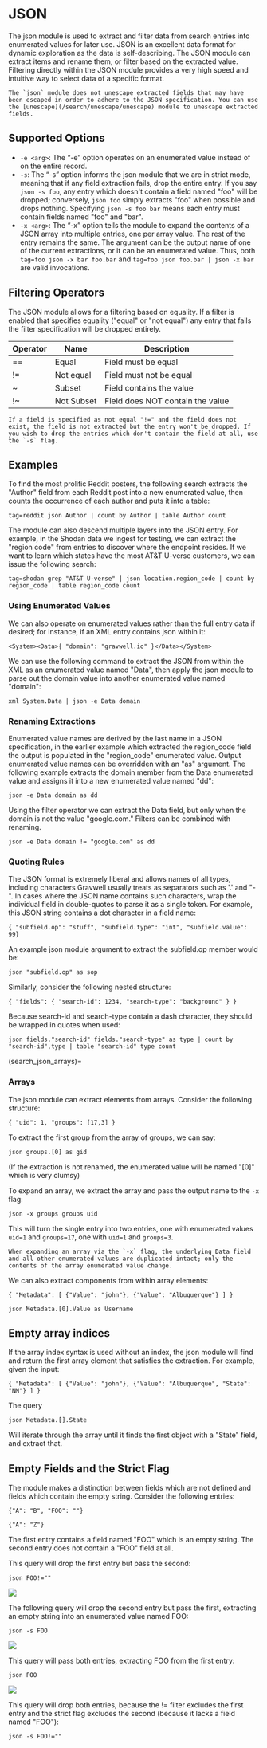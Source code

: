# JSON

The json module is used to extract and filter data from search entries into enumerated values for later use. JSON is an excellent data format for dynamic exploration as the data is self-describing. The JSON module can extract items and rename them, or filter based on the extracted value. Filtering directly within the JSON module provides a very high speed and intuitive way to select data of a specific format.

```{note}
The `json` module does not unescape extracted fields that may have been escaped in order to adhere to the JSON specification. You can use the [unescape](/search/unescape/unescape) module to unescape extracted fields.
```

## Supported Options

- `-e <arg>`: The “-e” option operates on an enumerated value instead of on the entire record.
- `-s`: The “-s” option informs the json module that we are in strict mode, meaning that if any field extraction fails, drop the entire entry. If you say `json -s foo`, any entry which doesn't contain a field named "foo" will be dropped; conversely, `json foo` simply extracts "foo" when possible and drops nothing. Specifying `json -s foo bar` means each entry must contain fields named "foo" and "bar".
- `-x <arg>`: The “-x” option tells the module to expand the contents of a JSON array into multiple entries, one per array value. The rest of the entry remains the same. The argument can be the output name of one of the current extractions, or it can be an enumerated value. Thus, both `tag=foo json -x bar foo.bar` and `tag=foo json foo.bar | json -x bar` are valid invocations.

## Filtering Operators

The JSON module allows for a filtering based on equality. If a filter is enabled that specifies equality ("equal" or "not equal") any entry that fails the filter specification will be dropped entirely.

| Operator | Name       | Description                      |
| -------- | ---------- | -------------------------------- |
| ==       | Equal      | Field must be equal              |
| !=       | Not equal  | Field must not be equal          |
| ~        | Subset     | Field contains the value         |
| !~       | Not Subset | Field does NOT contain the value |

```{note}
If a field is specified as not equal "!=" and the field does not exist, the field is not extracted but the entry won't be dropped. If you wish to drop the entries which don't contain the field at all, use the `-s` flag.
```

## Examples

To find the most prolific Reddit posters, the following search extracts the "Author" field from each Reddit post into a new enumerated value, then counts the occurrence of each author and puts it into a table:

```gravwell
tag=reddit json Author | count by Author | table Author count
```

The module can also descend multiple layers into the JSON entry. For example, in the Shodan data we ingest for testing, we can extract the "region code" from entries to discover where the endpoint resides. If we want to learn which states have the most AT&T U-verse customers, we can issue the following search:

```gravwell
tag=shodan grep "AT&T U-verse" | json location.region_code | count by region_code | table region_code count
```

### Using Enumerated Values

We can also operate on enumerated values rather than the full entry data if desired; for instance, if an XML entry contains json within it:

```
<System><Data>{ "domain": "gravwell.io" }</Data></System>
```

We can use the following command to extract the JSON from within the XML as an enumerated value named "Data", then apply the json module to parse out the domain value into another enumerated value named "domain":

```
xml System.Data | json -e Data domain
```

### Renaming Extractions

Enumerated value names are derived by the last name in a JSON specification, in the earlier example which extracted the region_code field the output is populated in the "region_code" enumerated value. Output enumerated value names can be overridden with an "as" argument. The following example extracts the domain member from the Data enumerated value and assigns it into a new enumerated value named "dd":

```
json -e Data domain as dd
```

Using the filter operator we can extract the Data field, but only when the domain is not the value "google.com." Filters can be combined with renaming.

```
json -e Data domain != "google.com" as dd
```

### Quoting Rules

The JSON format is extremely liberal and allows names of all types, including characters Gravwell usually treats as separators such as '.' and "-". In cases where the JSON name contains such characters, wrap the individual field in double-quotes to parse it as a single token. For example, this JSON string contains a dot character in a field name:

```
{ "subfield.op": "stuff", "subfield.type": "int", "subfield.value": 99}
```

An example json module argument to extract the subfield.op member would be:

```
json "subfield.op" as sop
```

Similarly, consider the following nested structure:

```
{ "fields": { "search-id": 1234, "search-type": "background" } }
```

Because search-id and search-type contain a dash character, they should be wrapped in quotes when used:

```
json fields."search-id" fields."search-type" as type | count by "search-id",type | table "search-id" type count
```

(search_json_arrays)=

### Arrays

The json module can extract elements from arrays. Consider the following structure:

```
{ "uid": 1, "groups": [17,3] }
```

To extract the first group from the array of groups, we can say:

```
json groups.[0] as gid
```

(If the extraction is not renamed, the enumerated value will be named "[0]" which is very clumsy)

To expand an array, we extract the array and pass the output name to the `-x` flag:

```
json -x groups groups uid
```

This will turn the single entry into two entries, one with enumerated values `uid=1` and `groups=17`, one with `uid=1` and `groups=3`.

```{note}
When expanding an array via the `-x` flag, the underlying Data field and all other enumerated values are duplicated intact; only the contents of the array enumerated value change.
```

We can also extract components from within array elements:

```
{ "Metadata": [ {"Value": "john"}, {"Value": "Albuquerque"} ] }
```

```
json Metadata.[0].Value as Username
```

## Empty array indices

If the array index syntax is used without an index, the json module will find and return the first array element that satisfies the extraction. For example, given the input:

```
{ "Metadata": [ {"Value": "john"}, {"Value": "Albuquerque", "State": "NM"} ] }
```

The query

```gravwell
json Metadata.[].State
```

Will iterate through the array until it finds the first object with a "State" field, and extract that.

## Empty Fields and the Strict Flag

The module makes a distinction between fields which are not defined and fields which contain the empty string. Consider the following entries:

```
{"A": "B", "FOO": ""}
```

```
{"A": "Z"}
```

The first entry contains a field named "FOO" which is an empty string. The second entry does not contain a "FOO" field at all.

This query will drop the first entry but pass the second:

```
json FOO!=""
```

![](foo1.png)

The following query will drop the second entry but pass the first, extracting an empty string into an enumerated value named FOO:

```
json -s FOO
```

![](foo2.png)

This query will pass both entries, extracting FOO from the first entry:

```
json FOO
```

![](foo3.png)

This query will drop both entries, because the != filter excludes the first entry and the strict flag excludes the second (because it lacks a field named "FOO"):

```
json -s FOO!=""
```
